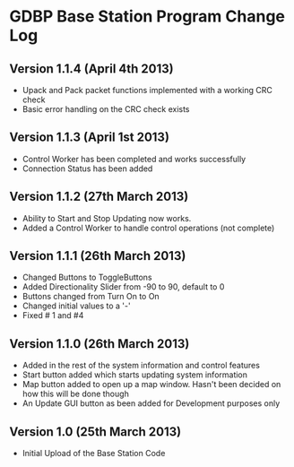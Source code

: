 GDBP Base Station Program Change Log
====================================

Version 1.1.4 (April 4th 2013)
------------------------------

- Upack and Pack packet functions implemented with a working CRC check
- Basic error handling on the CRC check exists

Version 1.1.3 (April 1st 2013)
------------------------------

- Control Worker has been completed and works successfully
- Connection Status has been added

Version 1.1.2 (27th March 2013)
-------------------------------

- Ability to Start and Stop Updating now works.
- Added a Control Worker to handle control operations (not complete)

Version 1.1.1 (26th March 2013)
-----------------------------

- Changed Buttons to ToggleButtons
- Added Directionality Slider from -90 to 90, default to 0
- Buttons changed from Turn On to On
- Changed initial values to a '-'
- Fixed # 1 and #4


Version 1.1.0 (26th March 2013)
-----------------------------

- Added in the rest of the system information and control features
- Start button added which starts updating system information
- Map button added to open up a map window. Hasn't been decided on how this will be done though
- An Update GUI button as been added for Development purposes only



Version 1.0 (25th March 2013)
-----------------------------

- Initial Upload of the Base Station Code


